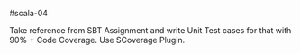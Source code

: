 #scala-04

Take reference from SBT Assignment and write Unit Test cases for that with 90% + Code Coverage. Use SCoverage Plugin.

